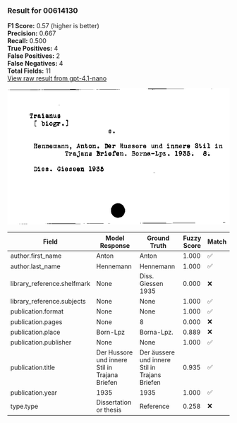 ### Result for 00614130
**F1 Score:** 0.57 (higher is better)<br>**Precision:** 0.667<br>**Recall:** 0.500<br>**True Positives:** 4<br>**False Positives:** 2<br>**False Negatives:** 4<br>**Total Fields:** 11<br>[View raw result from gpt-4.1-nano](https://github.com/RISE-UNIBAS/humanities_data_benchmark/blob/main/results/2025-09-02/T0162/request_T0162_00614130.json)

<img src="https://github.com/RISE-UNIBAS/humanities_data_benchmark/blob/main/benchmarks/zettelkatalog/images/00614130.jpg?raw=true" alt="00614130" width="600px">

| Field | Model Response | Ground Truth | Fuzzy Score | Match |
|-------|----------------|--------------|-------------|-------|
| author.first_name | Anton | Anton | 1.000 | ✅ |
| author.last_name | Hennemann | Hennemann | 1.000 | ✅ |
| library_reference.shelfmark | None | Diss. Giessen 1935 | 0.000 | ❌ |
| library_reference.subjects | None | None | 1.000 | ✅ |
| publication.format | None | None | 1.000 | ✅ |
| publication.pages | None | 8 | 0.000 | ❌ |
| publication.place | Born-Lpz | Borna-Lpz. | 0.889 | ❌ |
| publication.publisher | None | None | 1.000 | ✅ |
| publication.title | Der Hussore und innere Stil in Trajana Briefen | Der äussere und innere Stil in Trajans Briefen | 0.935 | ✅ |
| publication.year | 1935 | 1935 | 1.000 | ✅ |
| type.type | Dissertation or thesis | Reference | 0.258 | ❌ |
